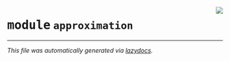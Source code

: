 <!-- markdownlint-disable -->

<a href="../trajectopy_core/approximation/__init__.py"><img align="right" style="float:right;" src="https://img.shields.io/badge/-source-cccccc?style=flat-square"></a>

# <kbd>module</kbd> `approximation`








---

_This file was automatically generated via [lazydocs](https://github.com/ml-tooling/lazydocs)._
